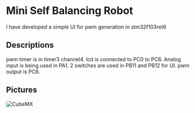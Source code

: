 
# Mini Self Balancing Robot

I have developed a simple UI for pwm generation in stm32f103ret6


## Descriptions

pwm timer is in timer3 channel4.
lcd is connected to PC0 to PC6.
Analog input is being used in PA1.
2 switches are used in PB11 and PB12 for UI.
pwm output is PC6.

## Pictures

![CubeMX](https://s8.uupload.ir/files/screenshot_2023-07-02_042234_op5i.png)

